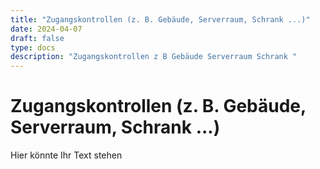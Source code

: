 ```yaml
---
title: "Zugangskontrollen (z. B. Gebäude, Serverraum, Schrank ...)"
date: 2024-04-07
draft: false
type: docs
description: "Zugangskontrollen z B Gebäude Serverraum Schrank "
---
```


# Zugangskontrollen (z. B. Gebäude, Serverraum, Schrank ...)

Hier könnte Ihr Text stehen